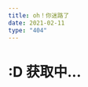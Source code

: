 ```yaml
---
title: oh！你迷路了
date: 2021-02-11
type: "404"
---
```



<h1> <p id="hitokoto">:D 获取中...</p><script src="https://v1.hitokoto.cn/?encode=js&select=%23hitokoto" defer=""></script> </h1>
